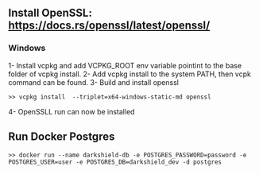 
## Install OpenSSL: https://docs.rs/openssl/latest/openssl/

### Windows
1-  Install vcpkg and add VCPKG_ROOT env variable pointint to the base folder of vcpkg install.
2-  Add vcpkg install to the system PATH, then vcpk command can be found.
3-  Build and install openssl

    >> vcpkg install  --triplet=x64-windows-static-md openssl 

4- OpenSSLL run can now be installed

## Run Docker Postgres
    >> docker run --name darkshield-db -e POSTGRES_PASSWORD=password -e POSTGRES_USER=user -e POSTGRES_DB=darkshield_dev -d postgres